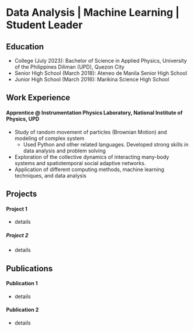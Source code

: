# Data Analysis | Machine Learning | Student Leader


## Education
- College (July 2023): Bachelor of Science in Applied Physics, University of the Philippines Diliman (UPD), Quezon City
- Senior High School (March 2018): Ateneo de Manila Senior High School
- Junior High School (March 2016): Marikina Science High School

## Work Experience
#### Apprentice @ Instrumentation Physics Laboratory, National Institute of Physics, UPD
- Study of random movement of particles (Brownian Motion) and modeling of complex system
  - Used Python and other related languages. Developed strong skills in data analysis and problem solving 
- Exploration of the collective dynamics of interacting many-body systems and spatiotemporal social adaptive networks.
- Application of different computing methods, machine learning techniques, and data analysis


## Projects
#### Project 1
- details

##### Project 2
- details


## Publications
#### Publication 1
- details

#### Publication 2
- details
